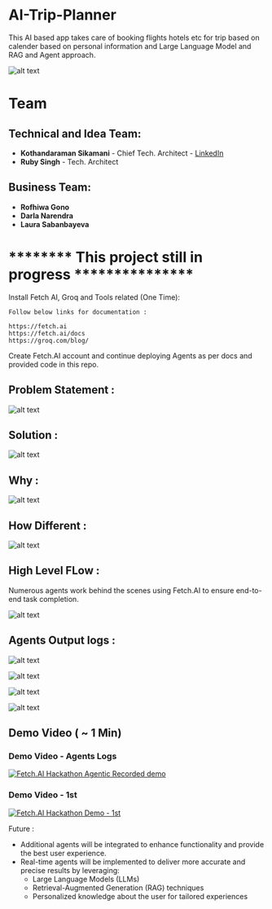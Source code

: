 # AI-Trip-Planner 
This AI based app takes care of booking flights hotels etc for trip based on calender  based on personal information and Large Language Model and RAG and Agent approach. 


![alt text](images/Idea_Team.png)


# Team

## Technical and Idea Team:

- **Kothandaraman Sikamani** - Chief Tech. Architect - [LinkedIn](https://www.linkedin.com/in/kothandaramans/)
- **Ruby Singh** - Tech. Architect 

## Business Team:

- **Rofhiwa Gono** 
- **Darla Narendra** 
- **Laura Sabanbayeva** 

# ********  This project still in progress ***************

Install Fetch AI, Groq and Tools related (One Time):

```
Follow below links for documentation :

https://fetch.ai
https://fetch.ai/docs
https://groq.com/blog/

```

Create Fetch.AI account and continue deploying Agents as per docs and provided code in this repo.


## Problem Statement :

![alt text](images/Problem_Statement.png)

## Solution :

![alt text](images/Solution.png)

## Why :

![alt text](images/why.png)

## How Different :

![alt text](images/how_diff.png)

## High Level FLow :

Numerous agents work behind the scenes using Fetch.AI to ensure end-to-end task completion.

![alt text](images/Architecture.png)

## Agents Output logs : 

![alt text](images/CoordinatorAgent.png)


![alt text](images/FlightBookingAgent.png)


![alt text](images/HotelBookingAgent.png)


![alt text](images/EmailAgent.png)


## Demo Video ( ~ 1 Min)

### Demo Video - Agents Logs 

[![Fetch.AI Hackathon Agentic Recorded demo ](https://img.youtube.com/vi/CCK59oDiuVg/hqdefault.jpg)](https://youtu.be/CCK59oDiuVg)

### Demo Video - 1st 

[![Fetch.AI Hackathon Demo -  1st ](https://img.youtube.com/vi/AEv7lvOlGbw/hqdefault.jpg)](https://youtu.be/AEv7lvOlGbw)


Future : 
- Additional agents will be integrated to enhance functionality and provide the best user experience.
- Real-time agents will be implemented to deliver more accurate and precise results by leveraging:
  - Large Language Models (LLMs)
  - Retrieval-Augmented Generation (RAG) techniques
  - Personalized knowledge about the user for tailored experiences
